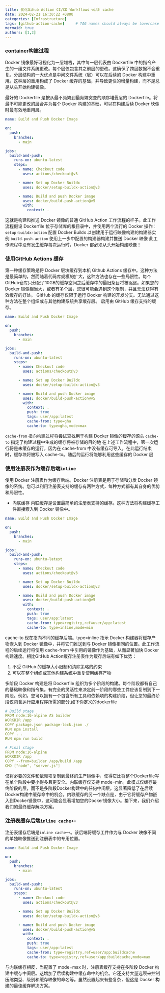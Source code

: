 ```yaml
---
title: 优化Gihub Action CI/CD Workflows with cache
date: 2024-02-21 16:30:22 +0800
categories: [Infrastructure]
tags: [github-action-cache]     # TAG names should always be lowercase
mermaid: true
authors: [1,2]
---
```


### container构建过程
Docker 镜像最好可视化为一层堆栈，其中每一层代表由 Dockerfile 中的指令产生的一组文件系统更改。每个层仅包含其之前层的更改。这确保了跨层数据不会重复。分层结构的一大优点是中间文件系统（层）可以在后续的 Docker 构建中重用。这种层的重用构成了 Docker 缓存的基础，并导致更快的增量构建，而不是总是从头开始构建镜像。

最好的 Dockerfile 是按从最不频繁到最频繁突变的顺序堆叠层的 Dockerfile。将最不可能更改的层合并为每个 Docker 构建的基础，可以在构建后续 Docker 映像时最有效地重用层。

```yml
name: Build and Push Docker Image

on:
  push:
    branches:
      - main

jobs:
  build-and-push:
    runs-on: ubuntu-latest
    steps:
      - name: Checkout code
        uses: actions/checkout@v3

      - name: Set up Docker Buildx
        uses: docker/setup-buildx-action@v3

      - name: Build and push Docker image
        uses: docker/build-push-action@v5
        with:
          context: .
```
这就是构建和推送 Docker 镜像的普通 GitHub Action 工作流程的样子。此工作流程假设 Dockerfile 位于存储库的根目录中，并使用两个流行的 Docker 操作：
`setup-buildx-action` 配置 Docker Buildx 以创建用于运行映像构建的构建器实例
`build-push-action` 使用上一步中配置的构建器构建并推送 Docker 映像
此工作流程中没有发生缓存每次运行时，Docker 都必须从头开始构建映像！

### 使用GitHub Actions 缓存
第一种缓存策略是将 Docker 层块缓存到本机 Github Actions 缓存中。这种方法是最简单的，然而随着代码库规模的扩大，这种方法也存在一些局限性。每个GitHub仓库只分配了10GB的缓存空间之后缓存中的最旧条目将被驱逐。如果您的 Docker 镜像相当大，或者有多个层，您很可能会遇到这个限制，并且无法获得有效缓存的好处。
GitHub 的缓存仅限于运行 Docker 构建的开发分支。无法通过这种方法在整个组织或与其他构建系统共享缓存层。
启用由 GitHub 缓存支持的缓存。
```yml
name: Build and Push Docker Image

on:
  push:
    branches:
      - main

jobs:
  build-and-push:
    runs-on: ubuntu-latest
    steps:
      - name: Checkout code
        uses: actions/checkout@v3

      - name: Set up Docker Buildx
        uses: docker/setup-buildx-action@v3

      - name: Build and push Docker image
        uses: docker/build-push-action@v5
        with:
          context: .
          push: true
          tags: user/app:latest
          cache-from: type=gha
          cache-to: type=gha,mode=max
```
`cache-from` 指向构建过程将尝试查找用于构建 Docker 镜像的缓存的源头
`cache-to` 指定了构建过程中生成的缓存将被存储的目的地
在上述工作流程中，第一次运行将是未缓存的运行，因为在 cache-from 中没有缓存可导入。在此运行结束时，缓存块将被写入 cache-to。随后的运行将能够利用这些缓存的 Docker 层

### 使用注册表作为缓存后端`inline`
使用 Docker 注册表作为缓存后端。Docker 注册表是用于存储和分发 Docker 镜像的系统。您可以利用注册表支持的缓存有两种方式，每种方式都有其自身的优势和局限性。
- 内联缓存
  内联缓存是设置最简单的注册表支持的缓存。这种方法将构建缓存工件直接嵌入到 Docker 镜像中。
```yml
name: Build and Push Docker Image

on:
  push:
    branches:
      - main

jobs:
  build-and-push:
    runs-on: ubuntu-latest
    steps:
      - name: Checkout code
        uses: actions/checkout@v3

      - name: Set up Docker Buildx
        uses: docker/setup-buildx-action@v3

      - name: Build and push Docker image
        uses: docker/build-push-action@v5
        with:
          context: .
          push: true
          tags: user/app:latest
          cache-from: type=registry,ref=user/app:latest
          cache-to: type=inline,mode=min
```
cache-to 现在指向不同的缓存后端。type=inline 指示 Docker 构建器将缓存产物嵌入到 Docker 镜像中，并将它们推送到与 Docker 镜像相同的位置。此工作流程的后续运行将使用 cache-from 中引用的镜像作为基础，从而显著加快 Docker 构建速度。相比GitHub Action缓存注册表作为缓存后端有如下优势：
1. 不受 GitHub 的缓存大小限制和清除策略的约束
2. 可以在整个组织或其他构建系统中重复使用缓存产物


多阶段 Docker 构建是将 Dockerfile 组织为多个阶段的构建。每个阶段都有自己的基础映像和指令集。有完全的灵活性来决定前一阶段的哪些工件应该复制到下一阶段。例如，您可以拥有一个包含所有工具和依赖项的构建阶段，但让您的最终阶段仅包含运行应用程序所需的部分,如下你定义的dockerfile
```yml
# Build stage
FROM node:16-alpine AS builder
WORKDIR /app
COPY package.json package-lock.json ./
RUN npm install
COPY . .
RUN npm run build

# Final stage
FROM node:16-alpine
WORKDIR /app
COPY --from=builder /app/build /app
CMD ["node", "server.js"]
```
仅将必要的文件和依赖项复制到最终的生产镜像中，使得它比将整个Dockerfile写在单个阶段中要小得多且更安全。内联缓存仅支持 mode=min。此模式仅缓存最终阶段的层，而不是多阶段Docker构建中的任何中间层。这显著降低了在后续Docker构建中缓存命中的机会。内联缓存的另一个缺点是，由于它将缓存产物嵌入到Docker镜像中，这可能会显著增加您的Docker镜像大小。接下来，我们介绍我们的最终缓存解决方案。

### 注册表缓存后端`inline cache++`
注册表缓存后端是`inline cache++`。该后端将缓存工件作为与 Docker 映像不同的单独映像推送到注册表中的专用位置。
```yml
name: Build and Push Docker Image

on:
  push:
    branches:
      - main

jobs:
  build-and-push:
    runs-on: ubuntu-latest
    steps:
      - name: Checkout code
        uses: actions/checkout@v3

      - name: Set up Docker Buildx
        uses: docker/setup-buildx-action@v3

      - name: Build and push Docker image
        uses: docker/build-push-action@v5
        with:
          context: .
          push: true
          tags: user/app:latest
          cache-from: type=registry,ref=user/app:buildcache
          cache-to: type=registry,ref=user/app:buildcache,mode=max
```
与内联缓存相反，当配置了 mode=max 时，注册表缓存支持在多阶段 Docker 构建中缓存中间层。这增加了后续构建中缓存命中的机会。它还支持大量选项来控制压缩类型、级别和缓存映像的命名等。虽然设置起来有些复杂，但这是 Docker 构建的最佳缓存解决方案。
